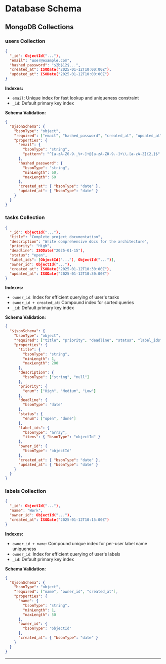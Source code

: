 # Database Schema

## MongoDB Collections

### users Collection

```json
{
  "_id": ObjectId("..."),
  "email": "user@example.com",
  "hashed_password": "$2b$12$...",
  "created_at": ISODate("2025-01-12T10:00:00Z"),
  "updated_at": ISODate("2025-01-12T10:00:00Z")
}
```

**Indexes:**
- `email`: Unique index for fast lookup and uniqueness constraint
- `_id`: Default primary key index

**Schema Validation:**
```json
{
  "$jsonSchema": {
    "bsonType": "object",
    "required": ["email", "hashed_password", "created_at", "updated_at"],
    "properties": {
      "email": {
        "bsonType": "string",
        "pattern": "^[a-zA-Z0-9._%+-]+@[a-zA-Z0-9.-]+\\.[a-zA-Z]{2,}$"
      },
      "hashed_password": {
        "bsonType": "string",
        "minLength": 60,
        "maxLength": 60
      },
      "created_at": { "bsonType": "date" },
      "updated_at": { "bsonType": "date" }
    }
  }
}
```

### tasks Collection

```json
{
  "_id": ObjectId("..."),
  "title": "Complete project documentation",
  "description": "Write comprehensive docs for the architecture",
  "priority": "High",
  "deadline": ISODate("2025-01-15"),
  "status": "open",
  "label_ids": [ObjectId("..."), ObjectId("...")],
  "owner_id": ObjectId("..."),
  "created_at": ISODate("2025-01-12T10:30:00Z"),
  "updated_at": ISODate("2025-01-12T10:30:00Z")
}
```

**Indexes:**
- `owner_id`: Index for efficient querying of user's tasks
- `owner_id + created_at`: Compound index for sorted queries
- `_id`: Default primary key index

**Schema Validation:**
```json
{
  "$jsonSchema": {
    "bsonType": "object",
    "required": ["title", "priority", "deadline", "status", "label_ids", "owner_id", "created_at", "updated_at"],
    "properties": {
      "title": {
        "bsonType": "string",
        "minLength": 1,
        "maxLength": 200
      },
      "description": {
        "bsonType": ["string", "null"]
      },
      "priority": {
        "enum": ["High", "Medium", "Low"]
      },
      "deadline": {
        "bsonType": "date"
      },
      "status": {
        "enum": ["open", "done"]
      },
      "label_ids": {
        "bsonType": "array",
        "items": { "bsonType": "objectId" }
      },
      "owner_id": {
        "bsonType": "objectId"
      },
      "created_at": { "bsonType": "date" },
      "updated_at": { "bsonType": "date" }
    }
  }
}
```

### labels Collection

```json
{
  "_id": ObjectId("..."),
  "name": "Work",
  "owner_id": ObjectId("..."),
  "created_at": ISODate("2025-01-12T10:15:00Z")
}
```

**Indexes:**
- `owner_id + name`: Compound unique index for per-user label name uniqueness
- `owner_id`: Index for efficient querying of user's labels
- `_id`: Default primary key index

**Schema Validation:**
```json
{
  "$jsonSchema": {
    "bsonType": "object",
    "required": ["name", "owner_id", "created_at"],
    "properties": {
      "name": {
        "bsonType": "string",
        "minLength": 1,
        "maxLength": 50
      },
      "owner_id": {
        "bsonType": "objectId"
      },
      "created_at": { "bsonType": "date" }
    }
  }
}
```


---

